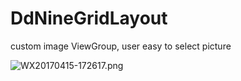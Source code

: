 # DdNineGridLayout
custom image ViewGroup,  user easy to select picture



![WX20170415-172617.png](http://upload-images.jianshu.io/upload_images/1622327-d85c8bfc6dba18cf.png?imageMogr2/auto-orient/strip%7CimageView2/2/w/1240)
